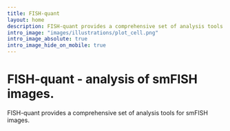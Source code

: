 ```yaml
---
title: FISH-quant
layout: home
description: FISH-quant provides a comprehensive set of analysis tools for smFISH images.
intro_image: "images/illustrations/plot_cell.png"
intro_image_absolute: true
intro_image_hide_on_mobile: true
---
```


# FISH-quant - analysis of smFISH images.

FISH-quant provides a comprehensive set of analysis tools for smFISH images.
